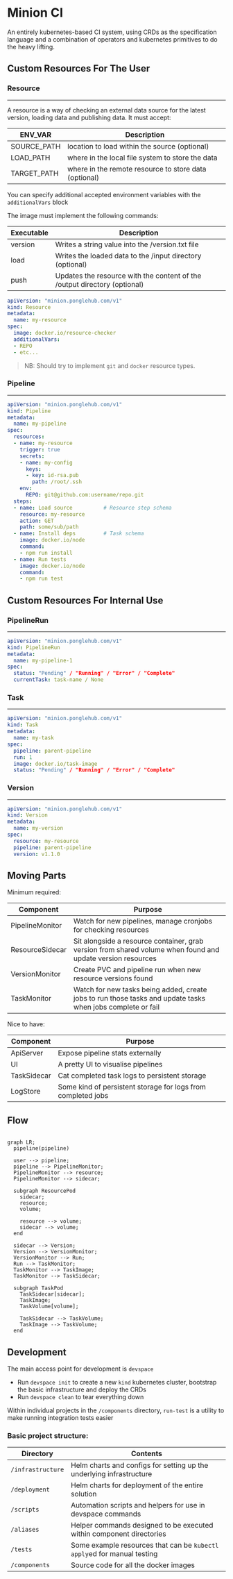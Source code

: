 # Minion CI

An entirely kubernetes-based CI system, using CRDs as the specification language and a combination of operators and kubernetes primitives to do the heavy lifting.

## Custom Resources For The User

### Resource
---
A resource is a way of checking an external data source for the latest version, loading data and publishing data. It must accept:

| ENV_VAR     | Description                                           |
| ---         | ---                                                   |
| SOURCE_PATH | location to load within the source (optional)         |
| LOAD_PATH   | where in the local file system to store the data      |
| TARGET_PATH | where in the remote resource to store data (optional) |

You can specify additional accepted environment variables with the `additionalVars` block

The image must implement the following commands:

| Executable | Description                                                               |
| ---        | ---                                                                       |
| version    | Writes a string value into the /version.txt file                          |
| load       | Writes the loaded data to the /input directory (optional)                 |
| push       | Updates the resource with the content of the /output directory (optional) |

```yaml
apiVersion: "minion.ponglehub.com/v1"
kind: Resource
metadata:
  name: my-resource
spec:
  image: docker.io/resource-checker
  additionalVars:
  - REPO
  - etc...
```

> NB: Should try to implement `git` and `docker` resource types.

### Pipeline
---
```yaml
apiVersion: "minion.ponglehub.com/v1"
kind: Pipeline
metadata:
  name: my-pipeline
spec:
  resources:
  - name: my-resource
    trigger: true
    secrets:
    - name: my-config
      keys:
      - key: id-rsa.pub
        path: /root/.ssh
    env:
      REPO: git@github.com:username/repo.git
  steps:
  - name: Load source          # Resource step schema
    resource: my-resource
    action: GET
    path: some/sub/path
  - name: Install deps         # Task schema
    image: docker.io/node
    command:
    - npm run install
  - name: Run tests
    image: docker.io/node
    command:
    - npm run test
```

## Custom Resources For Internal Use

### PipelineRun
---
```yaml
apiVersion: "minion.ponglehub.com/v1"
kind: PipelineRun
metadata:
  name: my-pipeline-1
spec:
  status: "Pending" / "Running" / "Error" / "Complete"
  currentTask: task-name / None
```

### Task
---
```yaml
apiVersion: "minion.ponglehub.com/v1"
kind: Task
metadata:
  name: my-task
spec:
  pipeline: parent-pipeline
  run: 1
  image: docker.io/task-image
  status: "Pending" / "Running" / "Error" / "Complete"
```

### Version
---
```yaml
apiVersion: "minion.ponglehub.com/v1"
kind: Version
metadata:
  name: my-version
spec:
  resource: my-resource
  pipeline: parent-pipeline
  version: v1.1.0
```

## Moving Parts

Minimum required:

| Component       | Purpose                                                                                                     |
| ---             | ---                                                                                                         |
| PipelineMonitor | Watch for new pipelines, manage cronjobs for checking resources                                             |
| ResourceSidecar | Sit alongside a resource container, grab version from shared volume when found and update version resources |
| VersionMonitor  | Create PVC and pipeline run when new resource versions found                                                |
| TaskMonitor     | Watch for new tasks being added, create jobs to run those tasks and update tasks when jobs complete or fail |

Nice to have:

| Component       | Purpose                                                      |
| ---             | ---                                                          |
| ApiServer       | Expose pipeline stats externally                             |
| UI              | A pretty UI to visualise pipelines                           |
| TaskSidecar     | Cat completed task logs to persistent storage                |
| LogStore        | Some kind of persistent storage for logs from completed jobs |

## Flow

```mermaid

graph LR;
  pipeline(pipeline)

  user --> pipeline;
  pipeline --> PipelineMonitor;
  PipelineMonitor --> resource;
  PipelineMonitor --> sidecar;

  subgraph ResourcePod
    sidecar;
    resource;
    volume;

    resource --> volume;
    sidecar --> volume;
  end

  sidecar --> Version;
  Version --> VersionMonitor;
  VersionMonitor --> Run;
  Run --> TaskMonitor;
  TaskMonitor --> TaskImage;
  TaskMonitor --> TaskSidecar;

  subgraph TaskPod
    TaskSidecar[sidecar];
    TaskImage;
    TaskVolume[volume];

    TaskSidecar --> TaskVolume;
    TaskImage --> TaskVolume;
  end
```

## Development

The main access point for development is `devspace`

 - Run `devspace init` to create a new `kind` kubernetes cluster, bootstrap the basic infrastructure and deploy the CRDs
 - Run `devspace clean` to tear everything down

Within individual projects in the `/components` directory, `run-test` is a utility to make running integration tests easier

### Basic project structure:

| Directory        | Contents                                                                |
| ---              | ---                                                                     |
| `/infrastructure`| Helm charts and configs for setting up the underlying infrastructure    |
| `/deployment`    | Helm charts for deployment of the entire solution                       |
| `/scripts`       | Automation scripts and helpers for use in devspace commands             |
| `/aliases`       | Helper commands designed to be executed within component directories    |
| `/tests`         | Some example resources that can be `kubectl apply`ed for manual testing |
| `/components`    | Source code for all the docker images                                   |